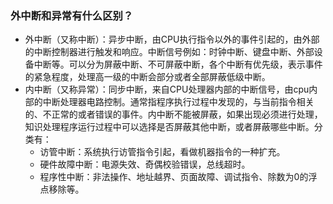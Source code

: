 ### 外中断和异常有什么区别？

- 外中断（又称中断）：异步中断，由CPU执行指令以外的事件引起的，由外部的中断控制器进行触发和响应。中断信号例如：时钟中断、键盘中断、外部设备中断等。可以分为屏蔽中断、不可屏蔽中断，各个中断有优先级，表示事件的紧急程度，处理高一级的中断会部分或者全部屏蔽低级中断。
- 内中断（又称异常）：同步中断，来自CPU处理器内部的中断信号，由cpu内部的中断处理器电路控制。通常指程序执行过程中发现的，与当前指令相关的、不正常的或者错误的事件。内中断不能被屏蔽，如果出现必须进行处理，知识处理程序运行过程中可以选择是否屏蔽其他中断，或者屏蔽哪些中断。分类有：
  - 访管中断：系统执行访管指令引起，看做机器指令的一种扩充。
  - 硬件故障中断：电源失效、奇偶校验错误，总线超时。
  - 程序性中断：非法操作、地址越界、页面故障、调试指令、除数为0的浮点移除等。




